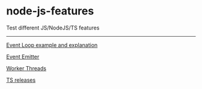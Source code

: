 # node-js-features
Test different JS/NodeJS/TS features

---
[Event Loop example and explanation](./eventLoop)

[Event Emitter](./eventEmitter)

[Worker Threads](./workerThreads)

[TS releases](./ts)